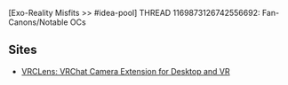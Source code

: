 [Exo-Reality Misfits >> #idea-pool] THREAD 1169873126742556692: Fan-Canons/Notable OCs 

## Sites
- [VRCLens: VRChat Camera Extension for Desktop and VR](https://hirabiki.gumroad.com/l/rpnel)
